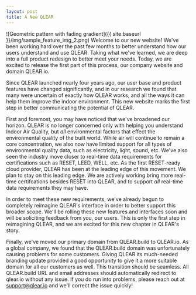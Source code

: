 ```yaml
---
layout: post
title: A New QLEAR
---
```

![Geometric pattern with fading gradient]({{ site.baseurl }}/img/sample_feature_img_2.png)
Welcome to our new website! We've been working hard over the past few months to better understand how our users understand and use QLEAR. Taking what we've learned, we are deep into a full product redesign to better meet your needs. Today, we are excited to release the first part of this process, our company website and domain QLEAR.io.

Since QLEAR launched nearly four years ago, our user base and product features have changed significantly, and in our research we found that many were uncertain of exactly how QLEAR works, and all the ways it can help them improve the indoor environment. This new website marks the first step in better communicating the potential of QLEAR.

First and foremost, you may have noticed that we've broadened our horizon. QLEAR is no longer concerned only with helping you understand Indoor Air Quality, but *all* environmental factors that effect the environmental quality of the built world. While air will continue to remain a core concentration, we also now have limited support for all types of environmental quality data, such as electricity, light, sound, etc. We've also seen the industry move closer to real-time data requirements for certifications such as RESET, LEED, WELL, etc. As the first RESET-ready cloud provider, QLEAR has been at the leading edge of this movement. We plan to stay on this leading edge. We are actively working bring more real-time certifcations besides RESET into QLEAR, and to support *all* real-time data requirements they may have.

In order to meet these new requirements, we've already begun to completely reimagine QLEAR's interface in order to better support this broader scope. We'll be rolling these new features and interfaces soon and will be soliciting feedback from you, our users. This is only the first step in reimagining QLEAR, and we are excited for this new chapter in QLEAR's story.

Finally, we've moved our primary domain from QLEAR.build to QLEAR.io. As a global company, we found that the QLEAR.build domain was unfortunately causing problems for some customers. Giving QLEAR its much-needed branding update provided a good opportunity to give it a more suitable domain for all our customers as well. This transition should be seamless. All QLEAR.build URL and email addresses should automatically redirect to qlear.io without any issue. If you do run into problems, please reach out at support@qlear.io and we'll correct the issue quickly!